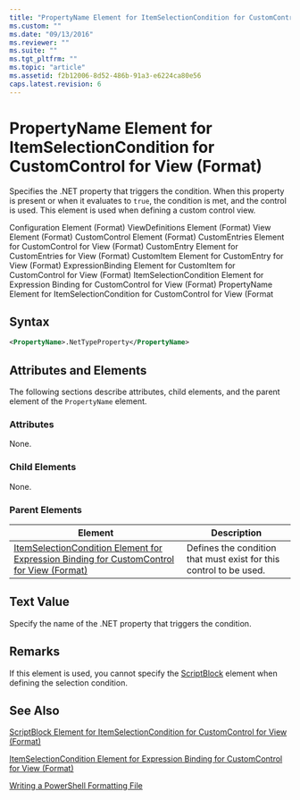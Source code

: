 ```yaml
---
title: "PropertyName Element for ItemSelectionCondition for CustomControl for View (Format) | Microsoft Docs"
ms.custom: ""
ms.date: "09/13/2016"
ms.reviewer: ""
ms.suite: ""
ms.tgt_pltfrm: ""
ms.topic: "article"
ms.assetid: f2b12006-8d52-486b-91a3-e6224ca80e56
caps.latest.revision: 6
---
```

# PropertyName Element for ItemSelectionCondition for CustomControl for View (Format)

Specifies the .NET property that triggers the condition. When this property is present or when it evaluates to `true`, the condition is met, and the control is used. This element is used when defining a custom control view.

Configuration Element (Format)
ViewDefinitions Element (Format)
View Element (Format)
CustomControl Element (Format)
CustomEntries Element for CustomControl for View (Format)
CustomEntry Element for CustomEntries for View (Format)
CustomItem Element for CustomEntry for View (Format)
ExpressionBinding Element for CustomItem for CustomControl for View (Format)
ItemSelectionCondition Element for Expression Binding for CustomControl for View (Format)
PropertyName Element for ItemSelectionCondition for CustomControl for View (Format

## Syntax

```xml
<PropertyName>.NetTypeProperty</PropertyName>
```

## Attributes and Elements

The following sections describe attributes, child elements, and the parent element of the `PropertyName` element.

### Attributes

None.

### Child Elements

None.

### Parent Elements

|Element|Description|
|-------------|-----------------|
|[ItemSelectionCondition Element for Expression Binding for CustomControl for View (Format)](./itemselectioncondition-element-for-expressionbinding-for-customcontrol-format.md)|Defines the condition that must exist for this control to be used.|

## Text Value

Specify the name of the .NET property that triggers the condition.

## Remarks

If this element is used, you cannot specify the [ScriptBlock](./scriptblock-element-for-itemselectioncondition-for-customcontrol-for-view-format.md) element when defining the selection condition.

## See Also

[ScriptBlock Element for ItemSelectionCondition for CustomControl for View (Format)](./scriptblock-element-for-itemselectioncondition-for-customcontrol-for-view-format.md)

[ItemSelectionCondition Element for Expression Binding for CustomControl for View (Format)](./itemselectioncondition-element-for-expressionbinding-for-customcontrol-format.md)

[Writing a PowerShell Formatting File](./writing-a-powershell-formatting-file.md)
